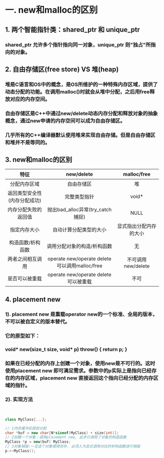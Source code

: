 # 一. new和malloc的区别

## 1. 两个智能指针类：shared_ptr 和 unique_ptr 

### 		**shared_ptr** 允许多个指针指向同一对象，**unique_ptr** 则"独占"所指向的对象。

## 2. 自由存储区(free store) VS 堆(heap)

### 		堆是C语言和OS中的概念，是OS所维护的一种特殊内存区域，提供了动态分配的功能。在调用malloc()时就会从堆中分配，之后用free释放对应的内存空间。

### 		自由存储区是C++中通过**new/delete**动态内存分配和释放对象的抽象概念，通过new申请的内存空间可以成为自由存储区。

### 		几乎所有的C++编译器默认使用堆来实现自由存储。但是自由存储区和堆并不是等同的。

## 3. new和malloc的区别

|             特征             |                  new/delete                   |      malloc/free       |
| :--------------------------: | :-------------------------------------------: | :--------------------: |
|         分配内存区域         |                  自由存储区                   |           堆           |
| 返回类型安全性(内存分配成功) |                 完整类型指针                  |         void*          |
|     内存分配失败的返回值     |       抛出bad_alloc异常(try_catch捕捉)        |          NULL          |
|         指定内存大小         |            自动计算分配类型的大小             | 显式指出分配内存的大小 |
|      构造函数/析构函数       |          调用分配对象的构造/析构函数          |           无           |
|       两者之间相互调用       | operate new/operate delete可以调用malloc/free |   不可调用new/delete   |
|        是否可以被重载        |     operate new/operate delete 可以被重载     |          不可          |

## 4. placement new

### 		1). placement new 是重载operator new的一个标准、全局的版本，不可以被自定义的版本替代。

### 		它的原型如下：

### 		void* new(size_t size, void* p) throw() { return p; }

### 		如果在已经分配的内存上创建一个对象，使用new是不可行的。这时使用placement new 即可满足需求。参数中的p实际上是指向已经存在的内存区域，placement new 直接返回这个指向已经分配的内存区域的指针。

### 		2). 实现方法

​		

```c++
class MyClass{...};

// 1内存缓冲区提前分配
char *buf = new char[N*sizeof(MyClass) + size(int)];
// 2创建一个对象：调用placement new, 此步只调用了对象的构造函数
MyClass *p = new(buf) MyClass;
// 3对象销毁:一旦这个对象使用完毕, 必须人为显式调用对应的析构函数进行销毁
p->~MyClass();

```

